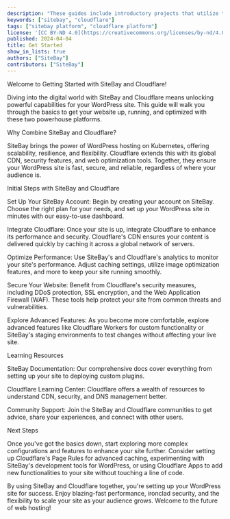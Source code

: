 ```yaml
---
description: "These guides include introductory projects that utilize the foundational services of the Cloudflare and SiteBay platforms."
keywords: ["sitebay", "cloudflare"]
tags: ["sitebay platform", "cloudflare platform"]
license: '[CC BY-ND 4.0](https://creativecommons.org/licenses/by-nd/4.0)'
published: 2024-04-04
title: Get Started
show_in_lists: true
authors: ["SiteBay"]
contributors: ["SiteBay"]
---
```


Welcome to Getting Started with SiteBay and Cloudflare!

Diving into the digital world with SiteBay and Cloudflare means unlocking powerful capabilities for your WordPress site. This guide will walk you through the basics to get your website up, running, and optimized with these two powerhouse platforms.

Why Combine SiteBay and Cloudflare?

SiteBay brings the power of WordPress hosting on Kubernetes, offering scalability, resilience, and flexibility. Cloudflare extends this with its global CDN, security features, and web optimization tools. Together, they ensure your WordPress site is fast, secure, and reliable, regardless of where your audience is.

Initial Steps with SiteBay and Cloudflare

Set Up Your SiteBay Account: Begin by creating your account on SiteBay. Choose the right plan for your needs, and set up your WordPress site in minutes with our easy-to-use dashboard.

Integrate Cloudflare: Once your site is up, integrate Cloudflare to enhance its performance and security. Cloudflare's CDN ensures your content is delivered quickly by caching it across a global network of servers.

Optimize Performance: Use SiteBay's and Cloudflare's analytics to monitor your site's performance. Adjust caching settings, utilize image optimization features, and more to keep your site running smoothly.

Secure Your Website: Benefit from Cloudflare's security measures, including DDoS protection, SSL encryption, and the Web Application Firewall (WAF). These tools help protect your site from common threats and vulnerabilities.

Explore Advanced Features: As you become more comfortable, explore advanced features like Cloudflare Workers for custom functionality or SiteBay's staging environments to test changes without affecting your live site.

Learning Resources

SiteBay Documentation: Our comprehensive docs cover everything from setting up your site to deploying custom plugins.

Cloudflare Learning Center: Cloudflare offers a wealth of resources to understand CDN, security, and DNS management better.

Community Support: Join the SiteBay and Cloudflare communities to get advice, share your experiences, and connect with other users.

Next Steps

Once you've got the basics down, start exploring more complex configurations and features to enhance your site further. Consider setting up Cloudflare's Page Rules for advanced caching, experimenting with SiteBay's development tools for WordPress, or using Cloudflare Apps to add new functionalities to your site without touching a line of code.

By using SiteBay and Cloudflare together, you're setting up your WordPress site for success. Enjoy blazing-fast performance, ironclad security, and the flexibility to scale your site as your audience grows. Welcome to the future of web hosting!